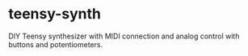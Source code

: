 # teensy-synth
DIY Teensy synthesizer with MIDI connection and analog control with buttons and potentiometers.

